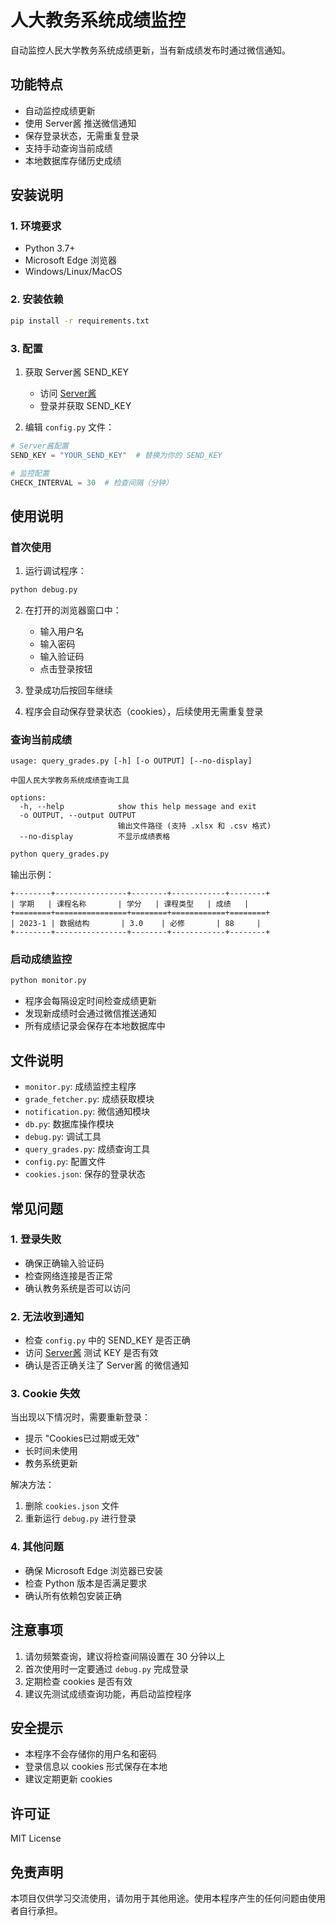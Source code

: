 # 人大教务系统成绩监控

自动监控人民大学教务系统成绩更新，当有新成绩发布时通过微信通知。

## 功能特点

- 自动监控成绩更新
- 使用 Server酱 推送微信通知
- 保存登录状态，无需重复登录
- 支持手动查询当前成绩
- 本地数据库存储历史成绩

## 安装说明

### 1. 环境要求

- Python 3.7+
- Microsoft Edge 浏览器
- Windows/Linux/MacOS

### 2. 安装依赖

```bash
pip install -r requirements.txt
```

### 3. 配置

1. 获取 Server酱 SEND_KEY
   - 访问 [Server酱](https://sct.ftqq.com/)
   - 登录并获取 SEND_KEY

2. 编辑 `config.py` 文件：
```python
# Server酱配置
SEND_KEY = "YOUR_SEND_KEY"  # 替换为你的 SEND_KEY

# 监控配置
CHECK_INTERVAL = 30  # 检查间隔（分钟）
```

## 使用说明

### 首次使用

1. 运行调试程序：
```bash
python debug.py
```

2. 在打开的浏览器窗口中：
   - 输入用户名
   - 输入密码
   - 输入验证码
   - 点击登录按钮

3. 登录成功后按回车继续
4. 程序会自动保存登录状态（cookies），后续使用无需重复登录

### 查询当前成绩
```
usage: query_grades.py [-h] [-o OUTPUT] [--no-display]

中国人民大学教务系统成绩查询工具

options:
  -h, --help            show this help message and exit
  -o OUTPUT, --output OUTPUT
                        输出文件路径 (支持 .xlsx 和 .csv 格式)
  --no-display          不显示成绩表格
```

```bash
python query_grades.py
```

输出示例：
```
+--------+----------------+--------+------------+--------+
| 学期   | 课程名称       | 学分   | 课程类型   | 成绩   |
+========+================+========+============+========+
| 2023-1 | 数据结构       | 3.0    | 必修       | 88     |
+--------+----------------+--------+------------+--------+
```

### 启动成绩监控

```bash
python monitor.py
```

- 程序会每隔设定时间检查成绩更新
- 发现新成绩时会通过微信推送通知
- 所有成绩记录会保存在本地数据库中

## 文件说明

- `monitor.py`: 成绩监控主程序
- `grade_fetcher.py`: 成绩获取模块
- `notification.py`: 微信通知模块
- `db.py`: 数据库操作模块
- `debug.py`: 调试工具
- `query_grades.py`: 成绩查询工具
- `config.py`: 配置文件
- `cookies.json`: 保存的登录状态

## 常见问题

### 1. 登录失败
- 确保正确输入验证码
- 检查网络连接是否正常
- 确认教务系统是否可以访问

### 2. 无法收到通知
- 检查 `config.py` 中的 SEND_KEY 是否正确
- 访问 [Server酱](https://sct.ftqq.com/) 测试 KEY 是否有效
- 确认是否正确关注了 Server酱 的微信通知

### 3. Cookie 失效
当出现以下情况时，需要重新登录：
- 提示 "Cookies已过期或无效"
- 长时间未使用
- 教务系统更新

解决方法：
1. 删除 `cookies.json` 文件
2. 重新运行 `debug.py` 进行登录

### 4. 其他问题
- 确保 Microsoft Edge 浏览器已安装
- 检查 Python 版本是否满足要求
- 确认所有依赖包安装正确

## 注意事项

1. 请勿频繁查询，建议将检查间隔设置在 30 分钟以上
2. 首次使用时一定要通过 `debug.py` 完成登录
3. 定期检查 cookies 是否有效
4. 建议先测试成绩查询功能，再启动监控程序

## 安全提示

- 本程序不会存储你的用户名和密码
- 登录信息以 cookies 形式保存在本地
- 建议定期更新 cookies

## 许可证

MIT License

## 免责声明

本项目仅供学习交流使用，请勿用于其他用途。使用本程序产生的任何问题由使用者自行承担。


